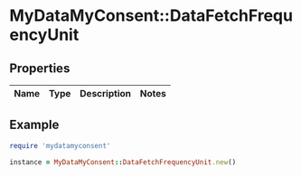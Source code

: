 # MyDataMyConsent::DataFetchFrequencyUnit

## Properties

| Name | Type | Description | Notes |
| ---- | ---- | ----------- | ----- |

## Example

```ruby
require 'mydatamyconsent'

instance = MyDataMyConsent::DataFetchFrequencyUnit.new()
```

